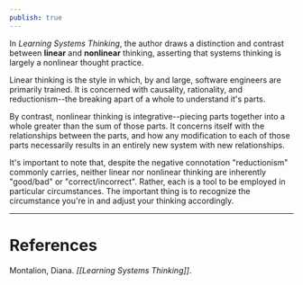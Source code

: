 ```yaml
---
publish: true
---
```

In *Learning Systems Thinking*, the author draws a distinction and contrast between **linear** and **nonlinear** thinking, asserting that systems thinking is largely a nonlinear thought practice.

Linear thinking is the style in which, by and large, software engineers are primarily trained. It is concerned with causality, rationality, and reductionism--the breaking apart of a whole to understand it's parts.

By contrast, nonlinear thinking is integrative--piecing parts together into a whole greater than the sum of those parts. It concerns itself with the relationships between the parts, and how any modification to each of those parts necessarily results in an entirely new system with new relationships.

It's important to note that, despite the negative connotation "reductionism" commonly carries, neither linear nor nonlinear thinking are inherently "good/bad" or "correct/incorrect". Rather, each is a tool to be employed in particular circumstances. The important thing is to recognize the circumstance you're in and adjust your thinking accordingly.

--------
# References
Montalion, Diana. *[[Learning Systems Thinking]]*. 
